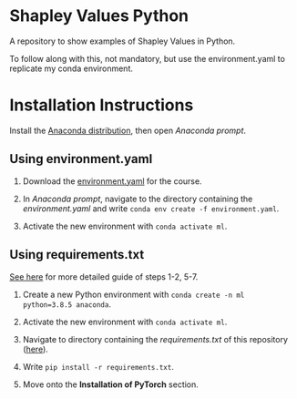 # Shapley Values Python
A repository to show examples of Shapley Values in Python.

To follow along with this, not mandatory, but use the environment.yaml to replicate my conda environment. 

# Installation Instructions

Install the [Anaconda distribution](https://www.anaconda.com/products/individual), then open *Anaconda prompt*.

## Using environment.yaml

1. Download the [environment.yaml](https://github.com/jamescalam/transformers/blob/main/environment.yaml) for the course.

2. In *Anaconda prompt*, navigate to the directory containing the *environment.yaml* and write `conda env create -f environment.yaml`.

3. Activate the new environment with `conda activate ml`.

## Using requirements.txt

[See here](https://towardsdatascience.com/how-to-setup-python-for-machine-learning-173cb25f0206?sk=8e25eb341c8910209ff683071650c180) for more detailed guide of steps 1-2, 5-7.

1. Create a new Python environment with `conda create -n ml python=3.8.5 anaconda`.

2. Activate the new environment with `conda activate ml`.

3. Navigate to directory containing the *requirements.txt* of this repository ([here](https://github.com/jamescalam/transformers/blob/main/requirements.txt)).

4. Write `pip install -r requirements.txt`.

5. Move onto the **Installation of PyTorch** section.



